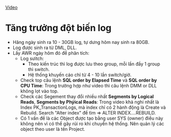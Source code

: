 [Video](https://wecommit.com.vn/courses/chuong-trinh-dao-tao-toi-uu-co-so-du-lieu-cao-cap/lesson/case-study-phan-tich-nguyen-nhan-co-so-du-lieu-tang-truong-dot-bien/)

# Tăng trưởng đột biến log

- Hăng ngày sinh ra 10 - 30GB log, tự dưng hôm nay sinh ra 80GB.
- Log được sinh ra từ DML, DLL.
- Lấy AWR ngày hôm đó để phân tích:
  - Log sưitch:
    - Theo kiến trúc thì log được lưu theo group, mỗi lần đầy 1 group thì switch.
    - Hệ thống khuyến cáo chỉ từ 4 - 10 lần switch/giờ.
  - Check top câu lệnh **SQL order by Elapsed Time** và **SQL order by CPU Time**: Trong trường hợp như video thì câu lệnh DMM or DLL không lọt vào top.
  - Check các Segement thay đổi nhiều nhất **Segments by Logical Reads**, **Segments by Phýical Reads**: Trong video khả nghi nhất là Index PK_TransactionLogs, mà index chỉ có 2 hành động là Create và Rebuild. Search "Alter index" để tìm => ALTER INDEX....REBUILD.
  - Có 1 vấn đề là các Object được tạo bằng user SYS (owner) điều này không nên vì có thể gây rủi ro khi chuyển hệ thống. Nên quản lý các object theo user là tên Project.

